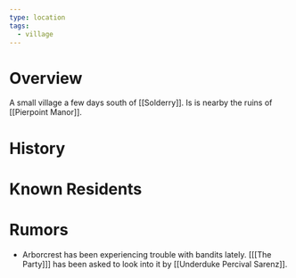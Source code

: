 ```yaml
---
type: location
tags:
  - village
---
```

# Overview
A small village a few days south of [[Solderry]]. Is is nearby the ruins of [[Pierpoint Manor]].
# History

# Known Residents

# Rumors
- Arborcrest has been experiencing trouble with bandits lately. [[[The Party]]] has been asked to look into it by [[Underduke Percival Sarenz]].
